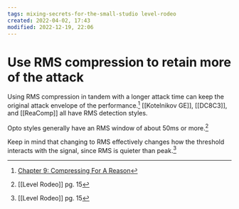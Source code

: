 ```yaml
---
tags: mixing-secrets-for-the-small-studio level-rodeo 
created: 2022-04-02, 17:43
modified: 2022-12-19, 22:06
---
```


# Use RMS compression to retain more of the attack
Using RMS compression in tandem with a longer attack time can keep the original attack envelope of the performance.[^1] [[Kotelnikov GE]], [[DC8C3]], and [[ReaComp]] all have RMS detection styles.

Opto styles generally have an RMS window of about 50ms or more.[^2]

Keep in mind that changing to RMS effectively changes how the threshold interacts with the signal, since RMS is quieter than peak.[^2]

[^1]: [Chapter 9: Compressing For A Reason](https://cambridge-mt.com/ms/ch9/)
[^2]: [[Level Rodeo]] pg. 15